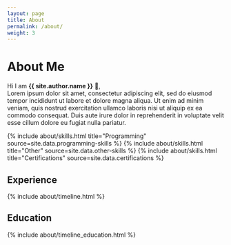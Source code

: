 ```yaml
---
layout: page
title: About
permalink: /about/
weight: 3
---
```


# **About Me**

Hi I am **{{ site.author.name }}** :wave:,<br>
Lorem ipsum dolor sit amet, consectetur adipiscing elit, sed do eiusmod tempor incididunt ut labore et dolore magna aliqua. Ut enim ad minim veniam, quis nostrud exercitation ullamco laboris nisi ut aliquip ex ea commodo consequat. Duis aute irure dolor in reprehenderit in voluptate velit esse cillum dolore eu fugiat nulla pariatur.

<div class="row">
{% include about/skills.html title="Programming" source=site.data.programming-skills %}
{% include about/skills.html title="Other" source=site.data.other-skills %}
{% include about/skills.html title="Certifications" source=site.data.certifications %}

</div>
<h2 class="mb-3">Experience</h2>

<div class="row">
{% include about/timeline.html %}
</div>

<h2 class="mb-3">Education</h2>

<div class="row">
{% include about/timeline_education.html %}
</div>